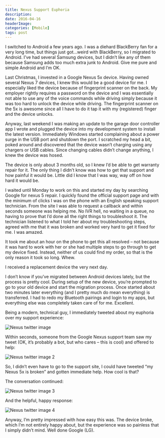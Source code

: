 ```yaml
---
title: Nexus Support Euphoria
description: 
date: 2016-04-16
headerImage: 
categories: [Mobile]
tags: post
---
```


I switched to Android a few years ago. I was a diehard BlackBerry fan for a very long time, but things just got…weird with BlackBerry, so I migrated to Android. I’ve had several Samsung devices, but I didn’t like any of them because Samsung adds too much extra junk to Android. Give me pure and simple Android and I’m OK.

Last Christmas, I invested in a Google Nexus 5x device. Having owned several Nexus 7 devices, I knew this would be a good device for me. I especially liked the device because of fingerprint scanner on the back. My employer rightly requires a password on the device and I was essentially not able to use any of the voice commands while driving simply because it was too hard to unlock the device while driving. The fingerprint scanner on the 5x is awesome since all I have to do it tap it with my (registered) finger and the device unlocks.

Anyway, last weekend I was making an update to the garage door controller app I wrote and plugged the device into my development system to install the latest version. Immediately Windows started complaining about a power surge in the USB port and shutdown the port. I scratched my head a bit, poked around and discovered that the device wasn’t charging using any chargers or USB cables. Since changing cables didn’t change anything, I knew the device was hosed.

The device is only about 3 months old, so I knew I’d be able to get warranty repair for it. The only thing I didn’t know was how to get that support and how painful it would be. Little did I know that I was way, way off on how hard it would be.

I waited until Monday to work on this and started my day by searching Google for nexus 5 repair. I quickly found the official support page and with the minimum of clicks I was on the phone with an English speaking support technician. From the site I was able to request a callback and within seconds someone was helping me. No IVR hell, no waiting in a queue, no having to prove that I’d done all the right things to troubleshoot it. The technician listened to what I told her about my troubleshooting steps, agreed with me that it was broken and worked very hard to get it fixed for me. I was amazed.

It took me about an hour on the phone to get this all resolved – not because it was hard to work with her or she had multiple steps to go through to get my device fixed. Instead, neither of us could find my order, so that is the only reason it took so long. Whew.

I received a replacement device the very next day.

I don’t know if you’ve migrated between Android devices lately, but the process is pretty cool. During setup of the new device, you’re prompted to go to your old device and start the migration process. Once started about two minutes later everything (and I pretty much do mean everything) is transferred. I had to redo my Bluetooth pairings and login to my apps, but everything else was completely taken care of for me. Excellent.

Being a modern, technical guy, I immediately tweeted about my euphoria over my support experience:

![Nexus twitter image ](/images/stories/2016/nexus-1.png) 

Within seconds, someone from the Google Nexus support team saw my tweet (OK, it’s probably a bot, but who cares – this is cool) and offered to help:

![Nexus twitter image 2](/images/stories/2016/nexus-2.png) 

So, I didn’t even have to go to the support site, I could have tweeted “my Nexus 5x is broken” and gotten immediate help. How cool is that?

The conversation continued:

![Nexus twitter image 3](/images/stories/2016/nexus-3.png) 

And the helpful, happy response:

![Nexus twitter image 4](/images/stories/2016/nexus-4.png) 

Anyway, I’m pretty impressed with how easy this was. The device broke, which I’m not entirely happy about, but the experience was so painless that I simply didn’t mind. Well done Google (LG).